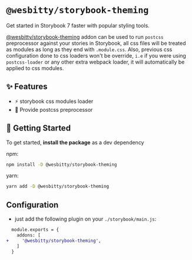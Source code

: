 # `@wesbitty/storybook-theming`

Get started in Storybook 7 faster with popular styling tools.

[@wesbitty/storybook-theming](https://github.com/wesbitty/storybook-theming) addon can be used to run `postcss` preprocessor against your stories in Storybook, all css files will be treated as modules as long as they end with `.module.css`. Also, previous css configuration done to css loaders won't be override,
`i.e` if you were using `postcss-loader` or any other extra webpack loader, it will automatically be applied to css modules.

## ✨ Features

- ⚡️ storybook css modules loader
- 🎨 Provide postcss preprocessor

## 🏁 Getting Started

To get started, **install the package** as a dev dependency

npm:

```zsh
npm install -D @wesbitty/storybook-theming
```

yarn:

```zsh
yarn add -D @wesbitty/storybook-theming
```

## Configuration
- just add the following plugin on your `./storybook/main.js`:

```diff
  module.exports = {
    addons: [
+     '@wesbitty/storybook-theming',
    ]
  }
```
